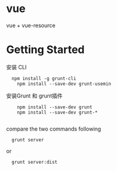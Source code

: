 vue
========================

vue + vue-resource

# Getting Started

安装 CLI 

```
  npm install -g grunt-cli
	npm install --save-dev grunt-usemin
```

安装Grunt 和 grunt插件

```
	npm install --save-dev grunt
	npm install --save-dev grunt-*
  
```

compare the two commands following 

```
  grunt server
```

or

```
  grunt server:dist
```